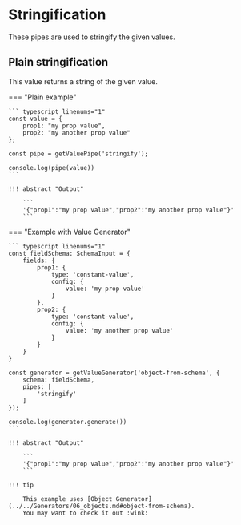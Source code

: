 # Stringification

These pipes are used to stringify the given values.

## Plain stringification

This value returns a string of the given value.

=== "Plain example"

    ``` typescript linenums="1"
    const value = {
        prop1: "my prop value",
        prop2: "my another prop value"
    };

    const pipe = getValuePipe('stringify');

    console.log(pipe(value))
    ```

    !!! abstract "Output"

        ```
        '{"prop1":"my prop value","prop2":"my another prop value"}'
        ```

=== "Example with Value Generator"

    ``` typescript linenums="1"
    const fieldSchema: SchemaInput = {
        fields: {
            prop1: {
                type: 'constant-value',
                config: {
                    value: 'my prop value'
                }
            },
            prop2: {
                type: 'constant-value',
                config: {
                    value: 'my another prop value'
                }
            }
        }
    }

    const generator = getValueGenerator('object-from-schema', {
        schema: fieldSchema,
        pipes: [
            'stringify'
        ]
    });

    console.log(generator.generate())
    ```

    !!! abstract "Output"

        ```
        '{"prop1":"my prop value","prop2":"my another prop value"}'
        ```

    !!! tip

        This example uses [Object Generator](../../Generators/06_objects.md#object-from-schema).
        You may want to check it out :wink:
